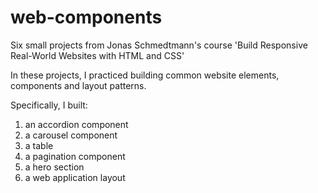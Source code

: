 # web-components

Six small projects from Jonas Schmedtmann's course 'Build Responsive Real-World Websites with HTML and CSS'

<p>In these projects, I practiced building common website elements, components and layout patterns. </p>
<p>Specifically, I built:</p>
<ol>
<li>an accordion component</li>
<li>a carousel component</li>
<li>a table</li>
<li>a pagination component</li>
<li>a hero section</li>
<li>a web application layout</li>
</ol>
